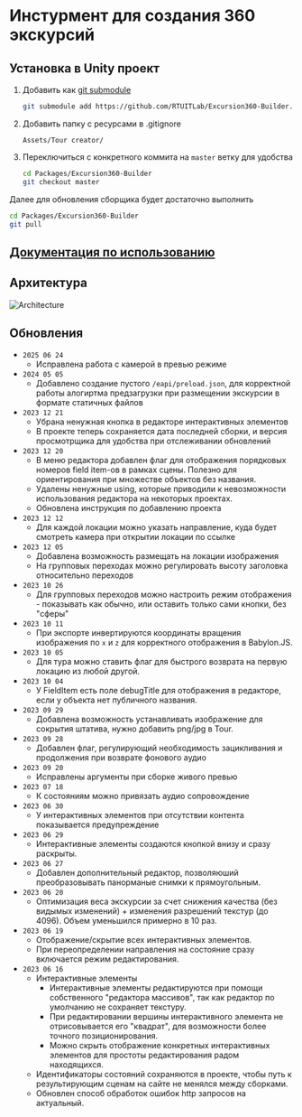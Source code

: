 # Инстурмент для создания 360 экскурсий

## Установка в Unity проект
1. Добавить как [git submodule](https://www.git-scm.com/book/en/v2/Git-Tools-Submodules)
    ```bash
    git submodule add https://github.com/RTUITLab/Excursion360-Builder.git Packages/Excursion360-Builder
    ```
2. Добавить папку с ресурсами в .gitignore
    ```gitignore
    Assets/Tour creator/
    ```
3. Переключиться с конкретного коммита на `master` ветку для удобства
    ```bash
    cd Packages/Excursion360-Builder
    git checkout master
    ```

Далее для обновления сборщика будет достаточно выполнить
```bash
cd Packages/Excursion360-Builder
git pull
```

## [Документация по использованию](Documentation/DOCUMENTATION.md)

## Архитектура

![Architecture](Architecture.png)

## Обновления
* `2025 06 24`
  * Исправлена работа с камерой в превью режиме
* `2024 05 05`
  * Добавлено создание пустого `/eapi/preload.json`, для корректной работы алогиртма предзагрузки при размещении экскурсии в формате статичных файлов
* `2023 12 21`
  * Убрана ненужная кнопка в редакторе интерактивных элементов
  * В проекте теперь сохраняется дата последней сборки, и версия просмотрщика для удобства при отслеживании обновлений
* `2023 12 20`
  * В меню редактора добавлен флаг для отображения порядковых номеров field item-ов в рамках сцены. Полезно для ориентирования при множестве объектов без названия.
  * Удалены ненужные using, которые приводили к невозможности использования редактора на некоторых проектах.
  * Обновлена инструкция по добавлению проекта
* `2023 12 12`
  * Для каждой локации можно указать направление, куда будет смотреть камера при открытии локации по ссылке
* `2023 12 05`
  * Добавлена возможность размещать на локации изображения
  * На групповых переходах можно регулировать высоту заголовка относительно переходов
* `2023 10 26`
  * Для групповых переходов можно настроить режим отображения - показывать как обычно, или оставить только сами кнопки, без "сферы"
* `2023 10 11`
  * При экспорте инвертируются координаты вращения изображения по `x` и `z` для корректного отображения в Babylon.JS.
* `2023 10 05`
  * Для тура можно ставить флаг для быстрого возврата на первую локацию из любой другой.
* `2023 10 04`
  * У FieldItem есть поле debugTitle для отображения в редакторе, если у объекта нет публичного названия.
* `2023 09 29`
  * Добавлена возможность устанавливать изображение для сокрытия штатива, нужно добавить png/jpg в Tour.
* `2023 09 28`
  * Добавлен флаг, регулирующий необходимость зацикливания и продолжения при возврате фонового аудио
* `2023 09 20`
  * Исправлены аргументы при сборке живого превью
* `2023 07 18`
  * К состояниям можно привязать аудио сопровождение
* `2023 06 30`
  * У интерактивных элементов при отсутствии контента показывается предупреждение
* `2023 06 29`
  * Интерактивные элементы создаются кнопкой внизу и сразу раскрыты.
* `2023 06 27`
  * Добавлен дополнительный редактор, позволяюший преобразовывать панорманые снимки к прямоугольным.
* `2023 06 20`
  * Оптимизация веса экскурсии за счет снижения качества (без видымых изменений) + изменения разрешений текстур (до 4096). Объем уменьшился примерно в 10 раз.
* `2023 06 19`
  * Отображение/скрытие всех интерактивных элементов.
  * При переопределении направления на состояние сразу включается режим редактирования.
* `2023 06 16`
  * Интерактивные элементы
    * Интерактивные элементы редактируются при помощи собственного "редактора массивов", так как редактор по умолчанию не сохраняет текстуру.
    * При редактировании вершины интерактивного элемента не отрисовывается его "квадрат", для возможности более точного позиционирования.
    * Можно скрыть отображение конкретных интерактивных элементов для простоты редактирования радом находящихся.
  * Идентификаторы состояний сохраняются в проекте, чтобы путь к результирующим сценам на сайте не менялся между сборками.
  * Обновлен способ обработок ошибок http запросов на актуальный.
